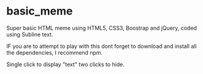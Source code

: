 # basic_meme

Super basic HTML meme using HTML5, CSS3, Boostrap and jQuery, coded using Subline text.

IF you are to attempt to play with this dont forget to download and install all the dependencies, I recommend npm. 

Single click to display "text" two clicks to hide. 
